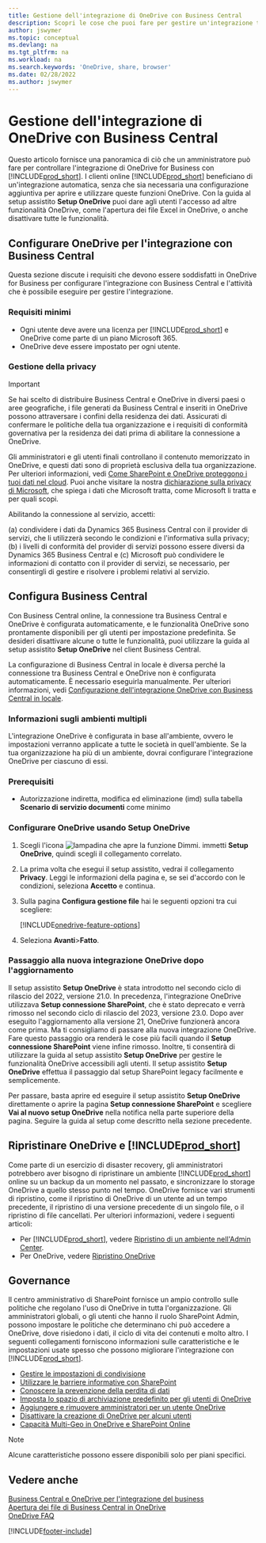 ```yaml
---
title: Gestione dell'integrazione di OneDrive con Business Central
description: Scopri le cose che puoi fare per gestire un'integrazione tra Business Central e OneDrive for Business.
author: jswymer
ms.topic: conceptual
ms.devlang: na
ms.tgt_pltfrm: na
ms.workload: na
ms.search.keywords: 'OneDrive, share, browser'
ms.date: 02/28/2022
ms.author: jswymer
---
```

# <a name="managing-onedrive-integration-with-business-central"></a>Gestione dell'integrazione di OneDrive con Business Central

Questo articolo fornisce una panoramica di ciò che un amministratore può fare per controllare l'integrazione di OneDrive for Business con [!INCLUDE[prod_short](includes/prod_short.md)]. I clienti online [!INCLUDE[prod_short](includes/prod_short.md)] beneficiano di un'integrazione automatica, senza che sia necessaria una configurazione aggiuntiva per aprire e utilizzare queste funzioni OneDrive. Con la guida al setup assistito **Setup OneDrive** puoi dare agli utenti l'accesso ad altre funzionalità OneDrive, come l'apertura dei file Excel in OneDrive, o anche disattivare tutte le funzionalità.  

## <a name="configure-onedrive-for-integration-with-business-central"></a>Configurare OneDrive per l'integrazione con Business Central

Questa sezione discute i requisiti che devono essere soddisfatti in OneDrive for Business per configurare l'integrazione con Business Central e l'attività che è possibile eseguire per gestire l'integrazione.

### <a name="minimum-requirements"></a>Requisiti minimi

* Ogni utente deve avere una licenza per [!INCLUDE[prod_short](includes/prod_short.md)] e OneDrive come parte di un piano Microsoft 365.
* OneDrive deve essere impostato per ogni utente.

### <a name="managing-privacy"></a>Gestione della privacy

> [!IMPORTANT]
> Se hai scelto di distribuire Business Central e OneDrive in diversi paesi o aree geografiche, i file generati da Business Central e inseriti in OneDrive possono attraversare i confini della residenza dei dati. Assicurati di confermare le politiche della tua organizzazione e i requisiti di conformità governativa per la residenza dei dati prima di abilitare la connessione a OneDrive.

Gli amministratori e gli utenti finali controllano il contenuto memorizzato in OneDrive, e questi dati sono di proprietà esclusiva della tua organizzazione. Per ulteriori informazioni, vedi [Come SharePoint e OneDrive proteggono i tuoi dati nel cloud](/sharepoint/safeguarding-your-data). Puoi anche visitare la nostra [dichiarazione sulla privacy di Microsoft](https://privacy.microsoft.com/en-us/privacystatement), che spiega i dati che Microsoft tratta, come Microsoft li tratta e per quali scopi.

Abilitando la connessione al servizio, accetti:

(a) condividere i dati da Dynamics 365 Business Central con il provider di servizi, che li utilizzerà secondo le condizioni e l'informativa sulla privacy; (b) i livelli di conformità del provider di servizi possono essere diversi da Dynamics 365 Business Central e (c) Microsoft può condividere le informazioni di contatto con il provider di servizi, se necessario, per consentirgli di gestire e risolvere i problemi relativi al servizio.

## <a name="configure-business-central"></a>Configura Business Central

Con Business Central online, la connessione tra Business Central e OneDrive è configurata automaticamente, e le funzionalità OneDrive sono prontamente disponibili per gli utenti per impostazione predefinita. Se desideri disattivare alcune o tutte le funzionalità, puoi utilizzare la guida al setup assistito **Setup OneDrive** nel client Business Central.

La configurazione di Business Central in locale è diversa perché la connessione tra Business Central e OneDrive non è configurata automaticamente. È necessario eseguirla manualmente. Per ulteriori informazioni, vedi [Configurazione dell'integrazione OneDrive con Business Central in locale](admin-onedrive-integration-onpremises.md).

### <a name="about-multiple-environments"></a>Informazioni sugli ambienti multipli

L'integrazione OneDrive è configurata in base all'ambiente, ovvero le impostazioni verranno applicate a tutte le società in quell'ambiente. Se la tua organizzazione ha più di un ambiente, dovrai configurare l'integrazione OneDrive per ciascuno di essi.

### <a name="prerequisites"></a>Prerequisiti

- Autorizzazione indiretta, modifica ed eliminazione (imd) sulla tabella **Scenario di servizio documenti** come minimo

### <a name="configure-onedrive-using-onedrive-setup"></a>Configurare OneDrive usando Setup OneDrive

1. Scegli l'icona ![lampadina che apre la funzione Dimmi.](media/ui-search/search_small.png "Dimmi cosa vuoi fare") immetti **Setup OneDrive**, quindi scegli il collegamento correlato. 
2. La prima volta che esegui il setup assistito, vedrai il collegamento **Privacy**. Leggi le informazioni della pagina e, se sei d'accordo con le condizioni, seleziona **Accetto** e continua.
3. Sulla pagina **Configura gestione file** hai le seguenti opzioni tra cui scegliere:

   [!INCLUDE[onedrive-feature-options](includes/onedrive-feature-options.md)]
4. Seleziona **Avanti**>**Fatto**.

### <a name="switching-to-new-onedrive-integration-after-upgrade"></a>Passaggio alla nuova integrazione OneDrive dopo l'aggiornamento

Il setup assistito **Setup OneDrive** è stata introdotto nel secondo ciclo di rilascio del 2022, versione 21.0. In precedenza, l'integrazione OneDrive utilizzava **Setup connessione SharePoint**, che è stato deprecato e verrà rimosso nel secondo ciclo di rilascio del 2023, versione 23.0. Dopo aver eseguito l'aggiornamento alla versione 21, OneDrive funzionerà ancora come prima. Ma ti consigliamo di passare alla nuova integrazione OneDrive. Fare questo passaggio ora renderà le cose più facili quando il **Setup connessione SharePoint** viene infine rimosso. Inoltre, ti consentirà di utilizzare la guida al setup assistito **Setup OneDrive** per gestire le funzionalità OneDrive accessibili agli utenti. Il setup assistito **Setup OneDrive** effettua il passaggio dal setup SharePoint legacy facilmente e semplicemente.

Per passare, basta aprire ed eseguire il setup assistito **Setup OneDrive** direttamente o aprire la pagina **Setup connessione SharePoint** e scegliere **Vai al nuovo setup OneDrive** nella notifica nella parte superiore della pagina. Seguire la guida al setup come descritto nella sezione precedente.

## <a name="restoring-onedrive-and-"></a>Ripristinare OneDrive e [!INCLUDE[prod_short](includes/prod_short.md)]

Come parte di un esercizio di disaster recovery, gli amministratori potrebbero aver bisogno di ripristinare un ambiente [!INCLUDE[prod_short](includes/prod_short.md)] online su un backup da un momento nel passato, e sincronizzare lo storage OneDrive a quello stesso punto nel tempo. OneDrive fornisce vari strumenti di ripristino, come il ripristino di OneDrive di un utente ad un tempo precedente, il ripristino di una versione precedente di un singolo file, o il ripristino di file cancellati. Per ulteriori informazioni, vedere i seguenti articoli:

* Per [!INCLUDE[prod_short](includes/prod_short.md)], vedere [Ripristino di un ambiente nell'Admin Center](/dynamics365/business-central/dev-itpro/administration/tenant-admin-center-backup-restore).
* Per OneDrive, vedere [Ripristino OneDrive](https://support.microsoft.com/en-us/office/restore-your-onedrive-fa231298-759d-41cf-bcd0-25ac53eb8a15?ui=en-us&rs=en-us&ad=us)

## <a name="governance"></a>Governance

Il centro amministrativo di SharePoint fornisce un ampio controllo sulle politiche che regolano l'uso di OneDrive in tutta l'organizzazione. Gli amministratori globali, o gli utenti che hanno il ruolo SharePoint Admin, possono impostare le politiche che determinano chi può accedere a OneDrive, dove risiedono i dati, il ciclo di vita dei contenuti e molto altro. I seguenti collegamenti forniscono informazioni sulle caratteristiche e le impostazioni usate spesso che possono migliorare l'integrazione con [!INCLUDE[prod_short](includes/prod_short.md)]. 

* [Gestire le impostazioni di condivisione](/sharepoint/turn-external-sharing-on-or-off)
* [Utilizzare le barriere informative con SharePoint](/sharepoint/information-barriers)
* [Conoscere la prevenzione della perdita di dati](/microsoft-365/compliance/dlp-learn-about-dlp)
* [Imposta lo spazio di archiviazione predefinito per gli utenti di OneDrive ](/onedrive/set-default-storage-space)
* [Aggiungere e rimuovere amministratori per un utente OneDrive](/sharepoint/manage-user-profiles#add-and-remove-admins-for-a-users-onedrive)
* [Disattivare la creazione di OneDrive per alcuni utenti](/sharepoint/manage-user-profiles#disable-onedrive-creation-for-some-users)
* [Capacità Multi-Geo in OneDrive e SharePoint Online](/microsoft-365/enterprise/multi-geo-capabilities-in-onedrive-and-sharepoint-online-in-microsoft-365)

> [!NOTE]
> Alcune caratteristiche possono essere disponibili solo per piani specifici.

## <a name="see-also"></a>Vedere anche

[Business Central e OneDrive per l'integrazione del business](across-onedrive-overview.md)  
[Apertura dei file di Business Central in OneDrive](across-share-onedrive.md)  
[OneDrive FAQ](admin-onedrive-faq.md)  

[!INCLUDE[footer-include](includes/footer-banner.md)]
